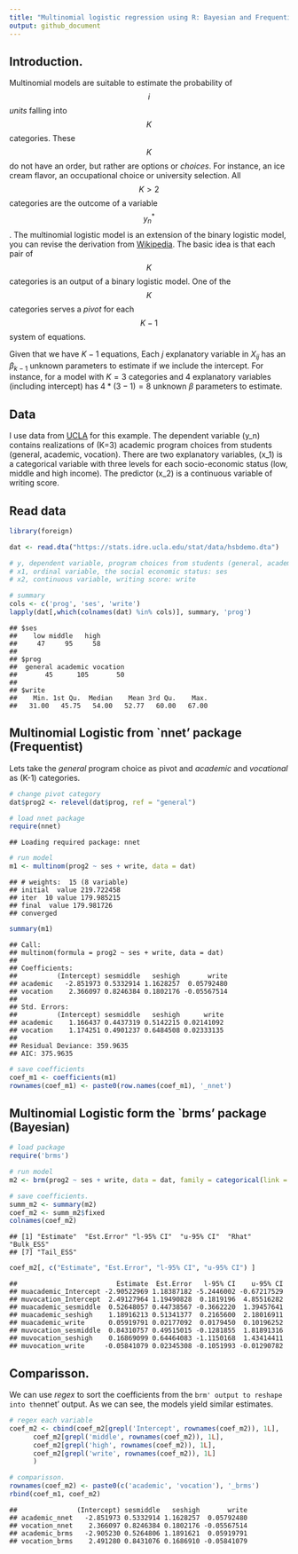 ```yaml
---
title: "Multinomial logistic regression using R: Bayesian and Frequentist models."
output: github_document
---
```


## Introduction.

Multinomial models are suitable to estimate the probability of $$i$$ *units* falling into $$K$$ categories. These $$K$$ do not have an order, but rather are options or *choices*. For instance, an ice cream flavor, an occupational choice or university selection. All $$K>2$$ categories are the outcome of a variable  $$y_n^*$$. The multinomial logistic model is an extension of the binary logistic model, you can revise the derivation from [Wikipedia](https://en.wikipedia.org/wiki/Multinomial_logistic_regression). The basic idea is that each pair of $$K$$ categories is an output of a binary logistic model. One of the $$K$$ categories serves a *pivot* for each $$K-1$$ system of equations.

Given that we have $K-1$ equations, Each $j$ explanatory variable in $X_{ij}$ has an $\beta_{k-1}$  unknown parameters to estimate if we include the intercept. For instance, for a model with $K=3$ categories and $4$ explanatory variables (including intercept) has $4*(3-1)=8$ unknown $\beta$ parameters to estimate.

## Data

I use data from
[UCLA](https://stats.idre.ucla.edu/r/dae/multinomial-logistic-regression/)
for this example. The dependent variable \(y_n\) contains realizations
of \(K=3\) academic program choices from students (general, academic,
vocation). There are two explanatory variables, \(x_1\) is a categorical
variable with three levels for each socio-economic status (low, middle
and high income). The predictor \(x_2\) is a continuous variable of
writing score.

## Read data

``` r
library(foreign)

dat <- read.dta("https://stats.idre.ucla.edu/stat/data/hsbdemo.dta")

# y, dependent variable, program choices from students (general, academic, vocation): prog
# x1, ordinal variable, the social economic status: ses
# x2, continuous variable, writing score: write

# summary
cols <- c('prog', 'ses', 'write')
lapply(dat[,which(colnames(dat) %in% cols)], summary, 'prog')
```

    ## $ses
    ##    low middle   high 
    ##     47     95     58 
    ## 
    ## $prog
    ##  general academic vocation 
    ##       45      105       50 
    ## 
    ## $write
    ##    Min. 1st Qu.  Median    Mean 3rd Qu.    Max. 
    ##   31.00   45.75   54.00   52.77   60.00   67.00

## Multinomial Logistic from \`nnet’ package (Frequentist)

Lets take the *general* program choice as pivot and *academic* and
*vocational* as \(K-1\) categories.

``` r
# change pivot category
dat$prog2 <- relevel(dat$prog, ref = "general")

# load nnet package
require(nnet)
```

    ## Loading required package: nnet

``` r
# run model
m1 <- multinom(prog2 ~ ses + write, data = dat)
```

    ## # weights:  15 (8 variable)
    ## initial  value 219.722458 
    ## iter  10 value 179.985215
    ## final  value 179.981726 
    ## converged

``` r
summary(m1)
```

    ## Call:
    ## multinom(formula = prog2 ~ ses + write, data = dat)
    ## 
    ## Coefficients:
    ##          (Intercept) sesmiddle   seshigh       write
    ## academic   -2.851973 0.5332914 1.1628257  0.05792480
    ## vocation    2.366097 0.8246384 0.1802176 -0.05567514
    ## 
    ## Std. Errors:
    ##          (Intercept) sesmiddle   seshigh      write
    ## academic    1.166437 0.4437319 0.5142215 0.02141092
    ## vocation    1.174251 0.4901237 0.6484508 0.02333135
    ## 
    ## Residual Deviance: 359.9635 
    ## AIC: 375.9635

``` r
# save coefficients
coef_m1 <- coefficients(m1)
rownames(coef_m1) <- paste0(row.names(coef_m1), '_nnet')
```

## Multinomial Logistic form the \`brms’ package (Bayesian)

``` r
# load package
require('brms')

# run model
m2 <- brm(prog2 ~ ses + write, data = dat, family = categorical(link = "logit"))
```

``` r
# save coefficients.
summ_m2 <- summary(m2)
coef_m2 <- summ_m2$fixed
colnames(coef_m2)
```

    ## [1] "Estimate"  "Est.Error" "l-95% CI"  "u-95% CI"  "Rhat"      "Bulk_ESS" 
    ## [7] "Tail_ESS"

``` r
coef_m2[, c("Estimate", "Est.Error", "l-95% CI", "u-95% CI") ]
```

    ##                         Estimate  Est.Error   l-95% CI    u-95% CI
    ## muacademic_Intercept -2.90522969 1.18387182 -5.2446002 -0.67217529
    ## muvocation_Intercept  2.49127964 1.19490828  0.1819196  4.85516282
    ## muacademic_sesmiddle  0.52648057 0.44738567 -0.3662220  1.39457641
    ## muacademic_seshigh    1.18916213 0.51341377  0.2165600  2.18016911
    ## muacademic_write      0.05919791 0.02177092  0.0179450  0.10196252
    ## muvocation_sesmiddle  0.84310757 0.49515015 -0.1281855  1.81891316
    ## muvocation_seshigh    0.16869099 0.64464083 -1.1150168  1.43414411
    ## muvocation_write     -0.05841079 0.02345308 -0.1051993 -0.01290782

## Comparisson.

We can use *regex* to sort the coefficients from the `brm' output to
reshape into the`nnet’ output. As we can see, the models yield similar
estimates.

``` r
# regex each variable
coef_m2 <- cbind(coef_m2[grepl('Intercept', rownames(coef_m2)), 1L], 
      coef_m2[grepl('middle', rownames(coef_m2)), 1L], 
      coef_m2[grepl('high', rownames(coef_m2)), 1L],
      coef_m2[grepl('write', rownames(coef_m2)), 1L]
      )

# comparisson.
rownames(coef_m2) <- paste0(c('academic', 'vocation'), '_brms')
rbind(coef_m1, coef_m2)
```

    ##               (Intercept) sesmiddle   seshigh       write
    ## academic_nnet   -2.851973 0.5332914 1.1628257  0.05792480
    ## vocation_nnet    2.366097 0.8246384 0.1802176 -0.05567514
    ## academic_brms   -2.905230 0.5264806 1.1891621  0.05919791
    ## vocation_brms    2.491280 0.8431076 0.1686910 -0.05841079

